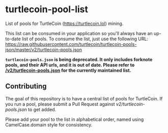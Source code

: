 # turtlecoin-pool-list

List of pools for TurtleCoin (https://turtlecoin.lol) mining.

This list can be consumed in your application so you'll always have an up-to-date list of pools. To consume the list, just use the following URL: https://raw.githubusercontent.com/turtlecoin/turtlecoin-pools-json/master/v2/turtlecoin-pools.json

**`turtlecoin-pools.json` is being deprecated. It only includes forknote pools, and their API urls, and it is out of date. Please refer to [/v2/turtlecoin-pools.json](https://raw.githubusercontent.com/turtlecoin/turtlecoin-pools-json/master/v2/turtlecoin-pools.json) for the currently maintained list.**

## Contributing

The goal of this repository is to have a central list of pools for TurtleCoin. If you run a pool, please submit a Pull Request against *v2/turtlecoin-pools.json* to get added.

Please add your pool to the list in alphabetical order, named using CamelCase.domain style for consistency.
